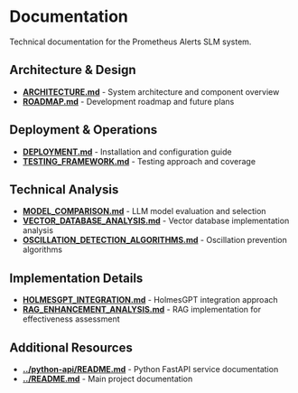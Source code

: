# Documentation

Technical documentation for the Prometheus Alerts SLM system.

## Architecture & Design

- **[ARCHITECTURE.md](ARCHITECTURE.md)** - System architecture and component overview
- **[ROADMAP.md](ROADMAP.md)** - Development roadmap and future plans

## Deployment & Operations

- **[DEPLOYMENT.md](DEPLOYMENT.md)** - Installation and configuration guide
- **[TESTING_FRAMEWORK.md](TESTING_FRAMEWORK.md)** - Testing approach and coverage

## Technical Analysis

- **[MODEL_COMPARISON.md](MODEL_COMPARISON.md)** - LLM model evaluation and selection
- **[VECTOR_DATABASE_ANALYSIS.md](VECTOR_DATABASE_ANALYSIS.md)** - Vector database implementation analysis
- **[OSCILLATION_DETECTION_ALGORITHMS.md](OSCILLATION_DETECTION_ALGORITHMS.md)** - Oscillation prevention algorithms

## Implementation Details

- **[HOLMESGPT_INTEGRATION.md](HOLMESGPT_INTEGRATION.md)** - HolmesGPT integration approach
- **[RAG_ENHANCEMENT_ANALYSIS.md](RAG_ENHANCEMENT_ANALYSIS.md)** - RAG implementation for effectiveness assessment

## Additional Resources

- **[../python-api/README.md](../python-api/README.md)** - Python FastAPI service documentation
- **[../README.md](../README.md)** - Main project documentation
